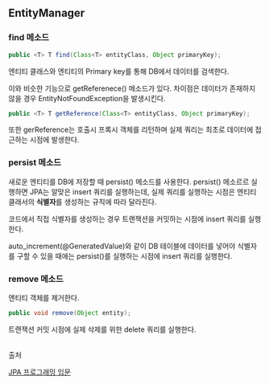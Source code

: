 ## EntityManager

### find 메소드

```Java
public <T> T find(Class<T> entityClass, Object primaryKey);
```

엔티티 클래스와 엔티티의 Primary key를 통해 DB에서 데이터를 검색한다.

이와 비슷한 기능으로 getReferenece() 메소드가 있다.
차이점은 데이터가 존재하지 않을 경우 EntityNotFoundException을 발생시킨다.

```Java
public <T> T getReference(Class<T> entityClass, Object primaryKey);
```
또한 gerReference는 호출시 프록시 객체를 리턴하며 실제 쿼리는 최초로 데이터에 접근하는 시점에 발생한다.



### persist 메소드
새로운 엔티티를 DB에 저장할 때 persist() 메소드를 사용한다.
persist() 메소르르 실행하면 JPA는 알맞은 insert 쿼리를 실행하는데, 실제 쿼리를 실행하는 시점은 엔티티 클래서의 **식별자**를 생성하는 규칙에 따라 달라진다.

코드에서 직접 식별자를 생성하는 경우 트랜잭션을 커밋하는 시점에 insert 쿼리를 실행한다.

auto_increment(@GeneratedValue)와 같이 DB 테이블에 데이터를 넣어야 식별자를 구할 수 있을 때에는 persist()를 실행하는 시점에 insert 쿼리를 실행한다.

### remove 메소드
엔티티 객체를 제거한다.
```Java
public void remove(Object entity);
```
트랜잭션 커밋 시점에 실제 삭제를 위한 delete 쿼리를 실행한다.


</br>
출처

[JPA 프로그래밍 입문](https://www.kame.co.kr/nkm/detail.php?tcode=299&tbook_jong=3)
